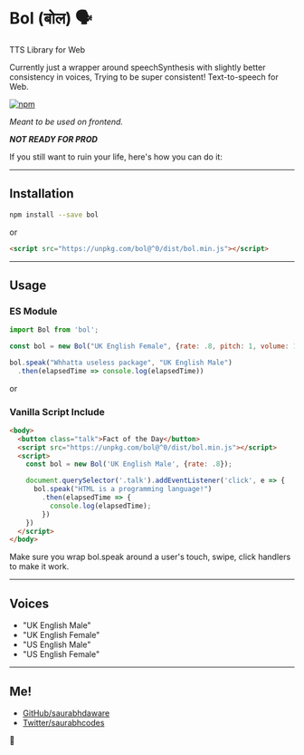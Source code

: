 # Bol (बोल) 🗣

TTS Library for Web

Currently just a wrapper around speechSynthesis with slightly better consistency in voices, Trying to be super consistent! Text-to-speech for Web.


[![npm](https://img.shields.io/npm/v/bol?style=flat-square)](https://npmjs.com/package/bol)


*Meant to be used on frontend.*

***NOT READY FOR PROD*** 

If you still want to ruin your life, here's how you can do it:

---

## Installation
```sh
npm install --save bol
```

or

```html
<script src="https://unpkg.com/bol@^0/dist/bol.min.js"></script>
```

---

## Usage

### ES Module
```js
import Bol from 'bol';

const bol = new Bol("UK English Female", {rate: .8, pitch: 1, volume: 1})

bol.speak("Whhatta useless package", "UK English Male")
  .then(elapsedTime => console.log(elapsedTime))
```
or

### Vanilla Script Include
```html
<body>
  <button class="talk">Fact of the Day</button>
  <script src="https://unpkg.com/bol@^0/dist/bol.min.js"></script>
  <script>
    const bol = new Bol('UK English Male', {rate: .8});

    document.querySelector('.talk').addEventListener('click', e => {
      bol.speak("HTML is a programming language!")
        .then(elapsedTime => {
          console.log(elapsedTime);
        })
    })
  </script>
</body>

```

Make sure you wrap bol.speak around a user's touch, swipe, click handlers to make it work.

---

## Voices
- "UK English Male"
- "UK English Female"
- "US English Male"
- "US English Female"

---

## Me!
- [GitHub/saurabhdaware](https://github.com/saurabhdaware)
- [Twitter/saurabhcodes](https://twitter.com/saurabhcodes)

🌻

